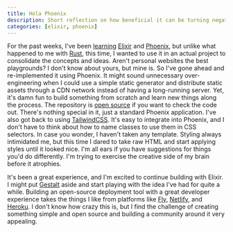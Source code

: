```yaml
---
title: Hola Phoenix
description: Short reflection on how beneficial it can be turning negativism into something positive.
categories: [elixir, phoenix]
---
```


For the past weeks, I've been [learning](/blog/2022/08/25/on-learning-elixir) [Elixir](https://elixir-lang.org/) and [Phoenix](https://phoenixframework.org/), but unlike what happened to me with [Rust](https://www.rust-lang.org/), this time, I wanted to use it in an actual project to consolidate the concepts and ideas. Aren't personal websites the best playgrounds? I don't know about yours, but mine is. So I've gone ahead and re-implemented it using Phoenix. It might sound unnecessary over-engineering when I could use a simple static generator and distribute static assets through a CDN network instead of having a long-running server. Yet, it's damn fun to build something from scratch and learn new things along the process. The repository is [open source](https://github.com/craftweg/website) if you want to check the code out. There's nothing special in it, just a standard Phoenix application. I've also got back to using [TailwindCSS](https://tailwindcss.com/). It's easy to integrate into Phoenix, and I don't have to think about how to name classes to use them in CSS selectors. In case you wonder, I haven't taken any template. Styling always intimidated me, but this time I dared to take raw HTML and start applying styles until it looked nice. I'm all ears if you have suggestions for things you'd do differently. I'm trying to exercise the creative side of my brain before it atrophies.

It's been a great experience, and I'm excited to continue building with Elixir. I might put [Gestalt](https://gestaltjs.org) aside and start playing with the idea I've had for quite a while. Building an open-source deployment tool with a great developer experience takes the things I like from platforms like [Fly](https://fly.io), [Netlify](https://netlify.com), and [Heroku](https://heroku.com). I don't know how crazy this is, but I find the challenge of creating something simple and open source and building a community around it very appealing.
